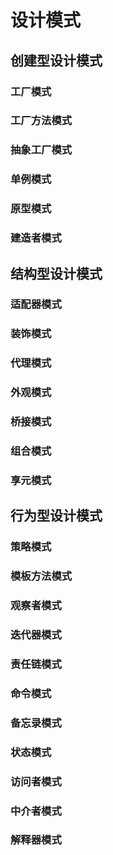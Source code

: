 # 设计模式

## 创建型设计模式 
### 工厂模式
### 工厂方法模式 
### 抽象工厂模式
### 单例模式
### 原型模式
### 建造者模式

## 结构型设计模式
### 适配器模式
### 装饰模式
### 代理模式
### 外观模式
### 桥接模式
### 组合模式
### 享元模式


## 行为型设计模式
### 策略模式
### 模板方法模式
### 观察者模式
### 迭代器模式
### 责任链模式
### 命令模式
### 备忘录模式
### 状态模式
### 访问者模式
### 中介者模式
### 解释器模式
